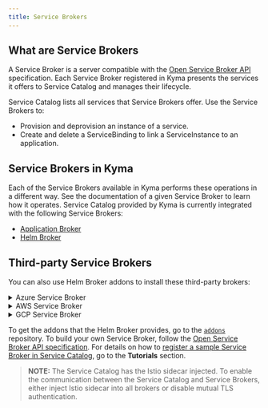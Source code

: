 ```yaml
---
title: Service Brokers
---
```


## What are Service Brokers

A Service Broker is a server compatible with the [Open Service Broker API](https://github.com/openservicebrokerapi/servicebroker/blob/master/spec.md) specification. Each Service Broker registered in Kyma presents the services it offers to Service Catalog and manages their lifecycle.

Service Catalog lists all services that Service Brokers offer. Use the Service Brokers to:
* Provision and deprovision an instance of a service.
* Create and delete a ServiceBinding to link a ServiceInstance to an application.

## Service Brokers in Kyma

Each of the Service Brokers available in Kyma performs these operations in a different way. See the documentation of a given Service Broker to learn how it operates. Service Catalog provided by Kyma is currently integrated with the following Service Brokers:

* [Application Broker](../../../05-technical-reference/03-architecture/ac-01-application-connector-components.md#application-broker)
* [Helm Broker](./smgt-10-hb-overview.md)

## Third-party Service Brokers

You can also use Helm Broker addons to install these third-party brokers:

<div tabs name="brokers" group="brokers">
  <details>
  <summary label="azure-service-broker">
  Azure Service Broker
  </summary>

  Microsoft Azure Service Broker is an open-source, [Open Service Broker](https://www.openservicebrokerapi.org/)-compatible API server that provisions managed services in the Microsoft Azure public cloud. Kyma provides Namespace-scoped Azure Service Broker. In each Namespace, you can configure Azure Service Broker against different subscriptions. Install Azure Service Broker by provisioning the **Azure Service Broker** class provided by Helm Broker.

  ![azure broker class](./assets/azure-service-broker-class.png)

  Once you provision the **Azure Service Broker** class, the Azure Service Broker classes are available in the Service Catalog view in a given Namespace.
  Azure Service Broker provides these ServiceClasses to use with Service Catalog:

  * Azure SQL Database
  * Azure Database for MySQL
  * Azure Redis Cache
  * Azure Application Insights
  * Azure CosmosDB
  * Azure Event Hubs
  * Azure IoT Hub
  * Azure Key Vault
  * Azure SQL Database
  * Azure SQL Database Failover Group
  * Azure Service Bus
  * Azure Storage
  * Azure Text Analytics

  </details>
  <details>
  <summary label="aws-service-broker">
  AWS Service Broker
  </summary>

  AWS Service Broker is an open-source, [Open Service Broker](https://www.openservicebrokerapi.org/)-compatible API server that provisions managed services in the AWS public cloud. Kyma provides Namespace-scoped AWS Service Broker. In each Namespace, you can configure AWS Service Broker against different subscriptions. Install AWS Service Broker by provisioning the **AWS Service Broker** class provided by Helm Broker.

  ![aws broker class](./assets/aws-class.png)

  Once you provision the **AWS Service Broker** class, the AWS Service Broker classes are available in Service Catalog view in a given Namespace.
  AWS Service Broker provides these ServiceClasses to use with Service Catalog:

  * Amazon Athena
  * Amazon EMR
  * Amazon Kinesis
  * Amazon RDS for MariaDB
  * Amazon RDS for PostgreSQL
  * Amazon Translate
  * Amazon KMS
  * Amazon Rekognition
  * Amazon SNS
  * Amazon DynamoDB
  * Amazon Redshift
  * Amazon SQS
  * Amazon Polly
  * Amazon RDS for MySQL
  * Amazon S3
  * Amazon Lex
  * Amazon Route53
  * Amazon ElasticCache
  * Amazon ElasticSearch
  * Amazon DocumentDB
  * Amazon RDS for PostgreSQL
  * Amazon RDS for Oracle
  * Amazon RDS for Mssql
  * Amazon Aurora PostgreSQL
  * Amazon Aurora MySQL

  See the [documentation for each ServiceClass](https://github.com/awslabs/aws-servicebroker/tree/v1.0.0/templates).

  >**NOTE:** Kyma uses the AWS Service Broker open-source project. To ensure the best performance and stability of the product, Kyma uses a version of AWS Service Broker that precedes the newest version released by Amazon.

  </details>
  <details>
  <summary label="gcp-service-broker">
  GCP Service Broker
  </summary>

  GCP Service Broker is an open-source, [Open Service Broker](https://www.openservicebrokerapi.org/)-compatible API server that provisions managed services in the Google Cloud Platform public cloud. Kyma provides Namespace-scoped GCP Service Broker. In each Namespace, you can configure GCP Service Broker against different subscriptions. Install GCP Service Broker by provisioning the **GCP Service Broker** class provided by Helm Broker.

  ![gcp broker class](./assets/gcp-class.png)

  Once you provision the **GCP Service Broker** class, the GCP Service Broker classes are available in **Service Catalog** view in the given Namespace.
  GCP Service Broker provides these ServiceClasses to use with Service Catalog:

  * Google BigQuery
  * Google Bigtable
  * Google CloudSQL for MySQL
  * Google CloudSQL for PostgreSQL
  * Google Cloud Dataflow
  * Google Cloud Datastore
  * Google Cloud Dialogflow
  * Google Cloud Filestore
  * Google Cloud Firestore
  * Google Cloud Memorystore for Redis API
  * Google Machine Learning APIs
  * Google PubSub
  * Google Spanner
  * Stackdriver Debugger
  * Stackdriver Monitoring
  * Stackdriver Profiler
  * Stackdriver Trace
  * Google Cloud Storage

   </details>
</div>


To get the addons that the Helm Broker provides, go to the [`addons`](https://github.com/kyma-project/addons) repository. To build your own Service Broker, follow the [Open Service Broker API specification](https://github.com/openservicebrokerapi/servicebroker/blob/master/spec.md). For details on how to [register a sample Service Broker in Service Catalog](../../../03-tutorials/service-management/smgt-01-hb-broker-registration.md), go to the **Tutorials** section.

>**NOTE:** The Service Catalog has the Istio sidecar injected. To enable the communication between the Service Catalog and Service Brokers, either inject Istio sidecar into all brokers or disable mutual TLS authentication.
